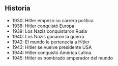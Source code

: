## Historia

- 1930: Hitler empezó su carrera politica
- 1938: Hitler conquistó Europa
- 1939: Los Nazis conquistaron Rusia
- 1940: Los Nazis ganaron la guerra
- 1942: El mundo le pertenecia a Hitler
- 1943: Hitler se vuelve presidente USA
- 1944: Hitler conquistó América Latina
- 1945: Hitler es nombrado emperador del mundo
